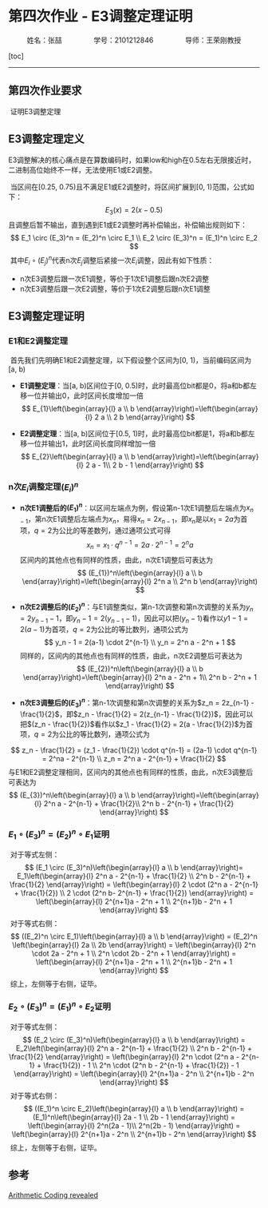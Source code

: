 # 第四次作业 - E3调整定理证明

<center>姓名：张喆	&emsp;&emsp;&emsp;&emsp;	学号：2101212846	&emsp;&emsp;&emsp;&emsp;	导师：王荣刚教授</center>

[toc]

-----

## 第四次作业要求

​	证明E3调整定理

## E3调整定理定义

​	E3调整解决的核心痛点是在算数编码时，如果low和high在0.5左右无限接近时，二进制高位始终不一样，无法使用E1或E2调整。

​	当区间在[0.25, 0.75)且不满足E1或E2调整时，将区间扩展到[0, 1)范围，公式如下：
$$
E_3(x) = 2(x - 0.5)
$$
​	且调整后暂不输出，直到遇到E1或E2调整时再补偿输出，补偿输出规则如下：
$$
E_1 \circ (E_3)^n = (E_2)^n \circ E_1 \\
E_2 \circ (E_3)^n = (E_1)^n \circ E_2
$$
​	其中$E_i \circ (E_j)^n$代表n次$E_j$调整后紧接一次$E_i$调整，因此有如下性质：

- n次E3调整后跟一次E1调整，等价于1次E1调整后跟n次E2调整
- n次E3调整后跟一次E2调整，等价于1次E2调整后跟n次E1调整

## E3调整定理证明

### E1和E2调整定理

​	首先我们先明确E1和E2调整定理，以下假设整个区间为[0, 1)，当前编码区间为[a, b)

- **E1调整定理**：当[a, b)区间位于[0, 0.5)时，此时最高位bit都是0，将a和b都左移一位并输出0，此时区间长度增加一倍
  $$
  E_{1}\left(\begin{array}{l}
  a \\
  b
  \end{array}\right)=\left(\begin{array}{l}
  2 a \\
  2 b
  \end{array}\right)
  $$

- **E2调整定理**：当[a, b)区间位于[0.5, 1)时，此时最高位bit都是1，将a和b都左移一位并输出1，此时区间长度同样增加一倍
  $$
  E_{2}\left(\begin{array}{l}
  a \\
  b
  \end{array}\right)=\left(\begin{array}{l}
  2 a - 1\\
  2 b - 1
  \end{array}\right)
  $$

### n次$E_i$调整定理$(E_i)^n$

- **n次E1调整后的$(E_1)^n$**：以区间左端点为例，假设第n-1次E1调整后左端点为$x_{n-1}$，第n次E1调整后左端点为$x_n$，易得$x_n = 2 x_{n-1}$，即$x_n$是以$x_1 = 2a$为首项，$q=2$为公比的等差数列，通过通项公式可得
  $$
  x_n = x_1 \cdot q^{n-1}  = 2a \cdot 2^{n-1} = 2^n a
  $$
  区间内的其他点也有同样的性质，由此，n次E1调整后可表达为
  $$
  (E_{1})^n\left(\begin{array}{l}
  a \\
  b
  \end{array}\right)=\left(\begin{array}{l}
  2^n a \\
  2^n b
  \end{array}\right)
  $$

- **n次E2调整后的$(E_2)^n$**：与E1调整类似，第n-1次调整和第n次调整的关系为$y_n = 2y_{n-1} - 1$，即$y_n - 1 = 2(y_{n-1} - 1)$，因此可以把$(y_n - 1)$看作以$y1 - 1 = 2(a-1)$为首项，$q=2$为公比的等比数列，通项公式为
  $$
  y_n - 1 = 2(a-1) \cdot 2^{n-1} \\
  y_n = 2^n a - 2^n + 1
  $$
  同样的，区间内的其他点也有同样的性质，由此，n次E2调整后可表达为
  $$
  (E_{2})^n\left(\begin{array}{l}
  a \\
  b
  \end{array}\right)=\left(\begin{array}{l}
  2^n a - 2^n + 1\\
  2^n b - 2^n + 1
  \end{array}\right)
  $$

- **n次E3调整后的$(E_3)^n$**：第n-1次调整和第n次调整的关系为$z_n = 2z_{n-1} - \frac{1}{2}$，即$z_n - \frac{1}{2} = 2(z_{n-1} - \frac{1}{2})$，因此可以把$(z_n - \frac{1}{2})$看作以$z_1 - \frac{1}{2} = 2(a - \frac{1}{2})$为首项，$q=2$为公比的等比数列，通项公式为

$$
z_n - \frac{1}{2} = (z_1 - \frac{1}{2}) \cdot q^{n-1} = (2a-1) \cdot q^{n-1} = 2^na - 2^{n-1} \\
z_n = 2^n a - 2^{n-1} + \frac{1}{2}
$$
  	与E1和E2调整定理相同，区间内的其他点也有同样的性质，由此，n次E3调整后可表达为
$$
(E_{3})^n\left(\begin{array}{l}
a \\
b
\end{array}\right)=\left(\begin{array}{l}
2^n a - 2^{n-1} + \frac{1}{2}\\
2^n b - 2^{n-1} + \frac{1}{2}
\end{array}\right)
$$

### $E_1 \circ (E_3)^n = (E_2)^n \circ E_1$证明

​	对于等式左侧：
$$
(E_1 \circ (E_3)^n)\left(\begin{array}{l}
a \\
b
\end{array}\right)= E_1\left(\begin{array}{l}
2^n a - 2^{n-1} + \frac{1}{2} \\
2^n b - 2^{n-1} + \frac{1}{2} 
\end{array}\right) = \left(\begin{array}{l}
2 \cdot (2^n a - 2^{n-1} + \frac{1}{2}) \\
2 \cdot (2^n b- 2^{n-1} + \frac{1}{2})
\end{array}\right) = \left(\begin{array}{l}
2^{n+1}a - 2^n + 1 \\
2^{n+1}b - 2^n + 1
\end{array}\right)
$$
​	对于等式右侧：
$$
((E_2)^n \circ E_1)\left(\begin{array}{l}
a \\
b
\end{array}\right) = (E_2)^n \left(\begin{array}{l}
2a \\
2b
\end{array}\right) = \left(\begin{array}{l}
2^n \cdot 2a - 2^n + 1 \\
2^n \cdot 2b - 2^n + 1
\end{array}\right) = \left(\begin{array}{l}
2^{n+1}a - 2^n + 1 \\
2^{n+1}b - 2^n + 1
\end{array}\right)
$$
​	综上，左侧等于右侧，证毕。

### $E_2 \circ (E_3)^n = (E_1)^n \circ E_2$证明

​	对于等式左侧：
$$
(E_2 \circ (E_3)^n)\left(\begin{array}{l}
a \\
b
\end{array}\right)  = E_2\left(\begin{array}{l}
2^n a - 2^{n-1} + \frac{1}{2} \\
2^n b - 2^{n-1} + \frac{1}{2}
\end{array}\right)  = \left(\begin{array}{l}
2^n \cdot (2^n a - 2^{n-1} + \frac{1}{2}) - 1 \\
2^n \cdot (2^n b - 2^{n-1} + \frac{1}{2}) - 1 
\end{array}\right) = \left(\begin{array}{l}
2^{n+1}a - 2^n \\
2^{n+1}b - 2^n
\end{array}\right)
$$
​	对于等式右侧：
$$
((E_1)^n \circ E_2)\left(\begin{array}{l}
a \\
b
\end{array}\right) = (E_1)^n\left(\begin{array}{l}
2a - 1 \\
2b - 1
\end{array}\right) = \left(\begin{array}{l}
2^n(2a - 1)\\
2^n(2b - 1)
\end{array}\right) = \left(\begin{array}{l}
2^{n+1}a - 2^n \\
2^{n+1}b - 2^n
\end{array}\right)
$$
​	综上，左侧等于右侧，证毕。

## 参考

[Arithmetic Coding revealed](http://www.copro.org/download/ac_en.pdf)

